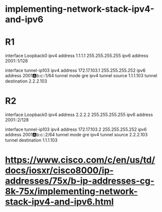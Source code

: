 # implementing-network-stack-ipv4-and-ipv6

# R1

interface Loopback0
 ipv4 address 1.1.1.1 255.255.255.255
 ipv6 address 2001::1/128

interface tunnel-ip103
 ipv4 address 172.17.103.1 255.255.255.252
 ipv6 address 2001:a:b:c::1/64
 tunnel mode gre ipv4
 tunnel source 1.1.1.103
 tunnel destination 2.2.2.103

# R2

interface Loopback0
 ipv4 address 2.2.2.2 255.255.255.255
 ipv6 address 2001::2/128

interface tunnel-ip103
 ipv4 address 172.17.103.2 255.255.255.252
 ipv6 address 2001:a:b:c::2/64
 tunnel mode gre ipv4
 tunnel source 2.2.2.103
 tunnel destination 1.1.1.103

# https://www.cisco.com/c/en/us/td/docs/iosxr/cisco8000/ip-addresses/75x/b-ip-addresses-cg-8k-75x/implementing-network-stack-ipv4-and-ipv6.html
